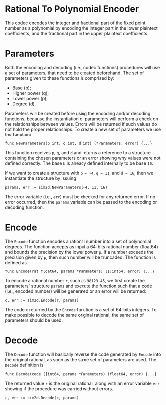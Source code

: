 # Rational To Polynomial Encoder

This codec encodes the integer and fractional part of the fixed point number as a polynomial by encoding the integer part in the lower plaintext coefficients, and the fractional part in the upper plaintext coefficients.

# Parameters

Both the encoding and decoding (i.e., codec functions) procedures will use a set of parameters, that need to be created beforehand. The set of parameters given to these functions is comprised by:

- Base (b);
- Higher power (q);
- Lower power (p);
- Degree (d).

Parameters will be created before using the encoding and/or decoding functions, because the instantiation of parameters will perform a check on the relationships between values. Errors will be returned if such values do not hold the proper relationships. To create a new set of parameters we use the function:

```golang
func NewParameters(p int, q int, d int) (*Parameters, error) {...}
```

This function receives `p`, `q`, and `d` and returns a reference to a structure containing the chosen parameters or an error showing why values were not defined correctly. The base `b` is already defined internally to be base `10`.

If we want to create a structure with `p = -4`, `q = 11`, and `d = 16`, then we instantiate the structure by issuing

```golang
params, err := sim2d.NewParameters(-4, 11, 16)
```

The error variable (i.e., `err`) must be checked for any returned error. If no error occurred, then the `params` variable can be passed to the encoding or decoding function.

# Encode

The `Encode` function encodes a rational number into a set of polynomial degrees. The function accepts as input a 64-bits rational number (float64) and bounds the precision by the lower power `p`. If a number exceeds the precision given by `p`, then such number will be truncaded. The function is defined as

```golang
func Encode(rat float64, params *Parameters) ([]int64, error) {...}
```

To encode a rational number `r`, such as `98123.45`, we first create the parameters' structure `params` and execute the function such that a code (i.e., encoded number) will be generated or an error will be returned:

```golang
c, err := sim2d.Encode(r, params)
```

The code `c` returned by the `Encode` function is a set of 64-bits integers. To make possible to decode the same original rational, the same set of parameters should be used.

# Decode

The `Decode` function will basically reverse the code generated by `Encode` into the original rational, as soon as the same set of parameters are used. The `Decode` definition is

```golang
func Decode(code []int64, params *Parameters) (float64, error) {...}
```

The returned value `r` is the original rational, along with an error variable `err` showing if the procedure was carried without errors.

```golang
r, err := sim2d.Decode(c, params)
```
